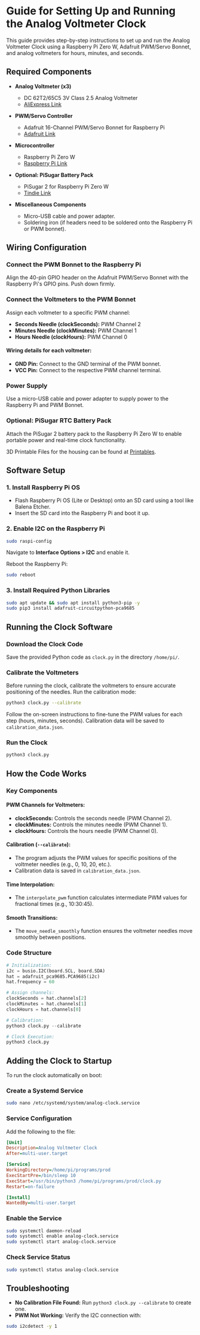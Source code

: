 # Guide for Setting Up and Running the Analog Voltmeter Clock

This guide provides step-by-step instructions to set up and run the Analog Voltmeter Clock using a Raspberry Pi Zero W, Adafruit PWM/Servo Bonnet, and analog voltmeters for hours, minutes, and seconds.

## Required Components

- **Analog Voltmeter (x3)**
  - DC 62T2/65C5 3V Class 2.5 Analog Voltmeter  
  - [AliExpress Link](https://www.aliexpress.us/item/2251832716993909.html)

- **PWM/Servo Controller**
  - Adafruit 16-Channel PWM/Servo Bonnet for Raspberry Pi  
  - [Adafruit Link](https://www.adafruit.com/product/3416)

- **Microcontroller**
  - Raspberry Pi Zero W  
  - [Raspberry Pi Link](https://www.raspberrypi.com/products/raspberry-pi-zero-w/)

- **Optional: PiSugar Battery Pack**
  - PiSugar 2 for Raspberry Pi Zero W  
  - [Tindie Link](https://www.tindie.com/products/pisugar/pisugar-2-battery-for-raspberry-pi-zero/)

- **Miscellaneous Components**
  - Micro-USB cable and power adapter.
  - Soldering iron (if headers need to be soldered onto the Raspberry Pi or PWM bonnet).

## Wiring Configuration

### Connect the PWM Bonnet to the Raspberry Pi
Align the 40-pin GPIO header on the Adafruit PWM/Servo Bonnet with the Raspberry Pi's GPIO pins. Push down firmly.

### Connect the Voltmeters to the PWM Bonnet
Assign each voltmeter to a specific PWM channel:
- **Seconds Needle (clockSeconds):** PWM Channel 2
- **Minutes Needle (clockMinutes):** PWM Channel 1
- **Hours Needle (clockHours):** PWM Channel 0

#### Wiring details for each voltmeter:
- **GND Pin:** Connect to the GND terminal of the PWM bonnet.
- **VCC Pin:** Connect to the respective PWM channel terminal.

### Power Supply
Use a micro-USB cable and power adapter to supply power to the Raspberry Pi and PWM Bonnet.

### Optional: PiSugar RTC Battery Pack
Attach the PiSugar 2 battery pack to the Raspberry Pi Zero W to enable portable power and real-time clock functionality.

3D Printable Files for the housing can be found at [Printables](https://www.printables.com/model/1125061-raspberry-pi-clock-boxes).

## Software Setup

### 1. Install Raspberry Pi OS
- Flash Raspberry Pi OS (Lite or Desktop) onto an SD card using a tool like Balena Etcher.
- Insert the SD card into the Raspberry Pi and boot it up.

### 2. Enable I2C on the Raspberry Pi
```sh
sudo raspi-config
```
Navigate to **Interface Options > I2C** and enable it.

Reboot the Raspberry Pi:
```sh
sudo reboot
```

### 3. Install Required Python Libraries
```sh
sudo apt update && sudo apt install python3-pip -y
sudo pip3 install adafruit-circuitpython-pca9685
```

## Running the Clock Software

### Download the Clock Code
Save the provided Python code as `clock.py` in the directory `/home/pi/`.

### Calibrate the Voltmeters
Before running the clock, calibrate the voltmeters to ensure accurate positioning of the needles.
Run the calibration mode:
```sh
python3 clock.py --calibrate
```
Follow the on-screen instructions to fine-tune the PWM values for each step (hours, minutes, seconds). Calibration data will be saved to `calibration_data.json`.

### Run the Clock
```sh
python3 clock.py
```

## How the Code Works

### Key Components

#### PWM Channels for Voltmeters:
- **clockSeconds:** Controls the seconds needle (PWM Channel 2).
- **clockMinutes:** Controls the minutes needle (PWM Channel 1).
- **clockHours:** Controls the hours needle (PWM Channel 0).

#### Calibration (`--calibrate`):
- The program adjusts the PWM values for specific positions of the voltmeter needles (e.g., 0, 10, 20, etc.).
- Calibration data is saved in `calibration_data.json`.

#### Time Interpolation:
- The `interpolate_pwm` function calculates intermediate PWM values for fractional times (e.g., 10:30:45).

#### Smooth Transitions:
- The `move_needle_smoothly` function ensures the voltmeter needles move smoothly between positions.

### Code Structure
```python
# Initialization:
i2c = busio.I2C(board.SCL, board.SDA)
hat = adafruit_pca9685.PCA9685(i2c)
hat.frequency = 60

# Assign channels:
clockSeconds = hat.channels[2]
clockMinutes = hat.channels[1]
clockHours = hat.channels[0]

# Calibration:
python3 clock.py --calibrate

# Clock Execution:
python3 clock.py
```

## Adding the Clock to Startup

To run the clock automatically on boot:

### Create a Systemd Service
```sh
sudo nano /etc/systemd/system/analog-clock.service
```

### Service Configuration
Add the following to the file:
```ini
[Unit]
Description=Analog Voltmeter Clock
After=multi-user.target

[Service]
WorkingDirectory=/home/pi/programs/prod
ExecStartPre=/bin/sleep 10
ExecStart=/usr/bin/python3 /home/pi/programs/prod/clock.py
Restart=on-failure

[Install]
WantedBy=multi-user.target
```

### Enable the Service
```sh
sudo systemctl daemon-reload
sudo systemctl enable analog-clock.service
sudo systemctl start analog-clock.service
```

### Check Service Status
```sh
sudo systemctl status analog-clock.service
```

## Troubleshooting

- **No Calibration File Found:** Run `python3 clock.py --calibrate` to create one.
- **PWM Not Working:** Verify the I2C connection with:
```sh
sudo i2cdetect -y 1
```

